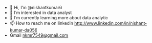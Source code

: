 - 👋 Hi, I’m @nishantkumar6
- 👀 I’m interested in data analyst
- 🌱 I’m currently learning more about data analytic
- 📫 How to reach me on linkedin http://www.linkedin.com/in/nishant-kumar-da056
- Gmail nkmr7549@gmail.com


<!---
nishantkumar6/nishantkumar6 is a ✨ special ✨ repository because its `README.md` (this file) appears on your GitHub profile.
You can click the Preview link to take a look at your changes.
--->
